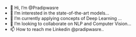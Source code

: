 - 👋 Hi, I’m @Pradipwasre
- 👀 I’m interested in the state-of-the-art models...
- 🌱 I’m currently applying concepts of Deep Learning ...
- 💞️ I’m looking to collaborate on NLP and Computer Vision...
- 📫 How to reach me Linkedin @pradipwasre..

<!---
Pradipwasre/Pradipwasre is a ✨ special ✨ repository because its `README.md` (this file) appears on your GitHub profile.
You can click the Preview link to take a look at your changes.
--->
